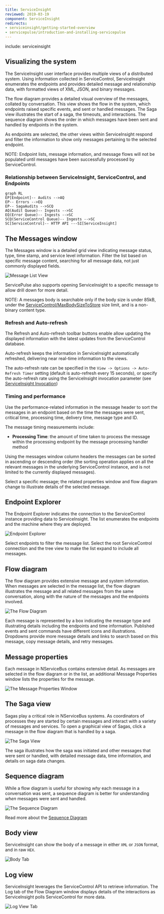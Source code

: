 ```yaml
---
title: ServiceInsight
reviewed: 2019-03-19
component: ServiceInsight
redirects:
- serviceinsight/getting-started-overview
- servicepulse/introduction-and-installing-servicepulse
---
```


include: serviceinsight


## Visualizing the system

The ServiceInsight user interface provides multiple views of a distributed system. Using information collected in ServiceControl, ServiceInsight enumerates the endpoints and provides detailed message and relationship data, with formatted views of XML, JSON, and binary messages.

The flow diagram provides a detailed visual overview of the messages, collated by conversation. This view shows the flow in the system, which endpoints raised specific events, and sent or handled messages. The Saga view illustrates the start of a saga, the timeouts, and interactions. The sequence diagram shows the order in which messages have been sent and handled by endpoints in the system.

As endpoints are selected, the other views within ServiceInsight respond and filter the information to show only messages pertaining to the selected endpoint.

NOTE: Endpoint lists, message information, and message flows will not be populated until messages have been successfully processed by ServiceControl.

### Relationship between ServiceInsight, ServiceControl, and Endpoints

```mermaid
graph RL
EP[Endpoint]-- Audits -->AQ
EP-- Errors -->EQ
EP-- SagaAudits -->SCQ
AQ(Audit Queue)-- Ingests -->SC
EQ(Error Queue)-- Ingests -->SC
SCQ(ServiceControl Queue)-- Ingests -->SC
SC[ServiceControl]-- HTTP API ---SI[ServiceInsight]
```

## The Messages window

The Messages window is a detailed grid view indicating message status, type, time stamp, and service level information. Filter the list based on specific message content, searching for all message data, not just commonly displayed fields.

![Message List View](images/overview-messagedetailwindow.png 'width=500')

ServicePulse also supports opening ServiceInsight to a specific message to allow drill down for more detail.

NOTE: A messages body is searchable only if the body size is under 85kB, under the [ServiceControl/MaxBodySizeToStore](/servicecontrol/creating-config-file.md#performance-tuning-servicecontrolmaxbodysizetostore) size limit, and is a non-binary content type.

### Refresh and Auto-refresh

The Refresh and Auto-refresh toolbar buttons enable allow updating the displayed information with the latest updates from the ServiceControl database.

Auto-refresh keeps the information in ServiceInsight automatically refreshed, delivering near real-time information to the views.

The auto-refresh rate can be specified in the `View -> Options -> Auto-Refresh Timer` setting (default is auto-refresh every 15 seconds), or specify the auto-refresh rate using the ServiceInsight invocation parameter (see [ServiceInsight Invocation](application-invocation.md))


### Timing and performance

Use the performance-related information in the message header to sort the messages in an endpoint based on the time the messages were sent, critical time, processing time, delivery time, message type and ID.

The message timing measurements include:

 * **Processing Time**: the amount of time taken to process the message within the processing endpoint by the message processing handler method

Using the messages window column headers the messages can be sorted in ascending or descending order (the sorting operation applies on all the relevant messages in the underlying ServiceControl instance, and is not limited to the currently displayed messages).

Select a specific message; the related properties window and flow diagram change to illustrate details of the selected message.


## Endpoint Explorer

The Endpoint Explorer indicates the connection to the ServiceControl instance providing data to ServiceInsight. The list enumerates the endpoints and the machine where they are deployed.

![Endpoint Explorer](images/overview-endpointexplore-machinename.png)

Select endpoints to filter the message list. Select the root ServiceControl connection and the tree view to make the list expand to include all messages.

## Flow diagram

The flow diagram provides extensive message and system information. When messages are selected in the message list, the flow diagram illustrates the message and all related messages from the same conversation, along with the nature of the messages and the endpoints involved.

![The Flow Diagram](images/overview-flowdiagram-wpopup.png 'width=500')

Each message is represented by a box indicating the message type and illustrating details including the endpoints and time information. Published events and sent commands have different icons and illustrations. Dropdowns provide more message details and links to search based on this message, copy message details, and retry messages.


## Message properties

Each message in NServiceBus contains extensive detail. As messages are selected in the flow diagram or in the list, an additional Message Properties window lists the properties for the message.

![The Message Properties Window](images/overview-messageproperties.png 'width=500')


## The Saga view

Sagas play a critical role in NServiceBus systems. As coordinators of processes they are started by certain messages and interact with a variety of messages and services. To open a graphical view of Sagas, click a message in the flow diagram that is handled by a saga.

![The Saga View](images/overview-sagaview.png 'width=500')

The saga illustrates how the saga was initiated and other messages that were sent or handled, with detailed message data, time information, and details on saga data changes.


## Sequence diagram

While a flow diagram is useful for showing *why* each message in a conversation was sent, a sequence diagram is better for understanding *when* messages were sent and handled.

![The Sequence Diagram](images/overview-sequence-diagram.png 'width=500')

Read more about the [Sequence Diagram](/serviceinsight/sequence-diagram/)


## Body view

ServiceInsight can show the body of a message in either `XML` or `JSON` format, and in raw `HEX`.

![Body Tab](images/overview-bodyview.png 'width=500')


## Log view

ServiceInsight leverages the ServiceControl API to retrieve information. The Log tab of the Flow Diagram window displays details of the interactions as ServiceInsight polls ServiceControl for more data.

![Log View Tab](images/overview-logview.png 'width=500')
